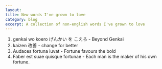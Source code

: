 ```yaml
---
layout: 
title: New words I've grown to love
category: blog
excerpt: A collection of non-english words I've grown to love
---
```


1. genkai wo koero げんかい を こえろ - Beyond Genkai
2. kaizen 改善 - change for better
3. Audaces fortuna iuvat - Fortune favours the bold
4. Faber est suae quisque fortunae - Each man is the maker of his own fortune.
